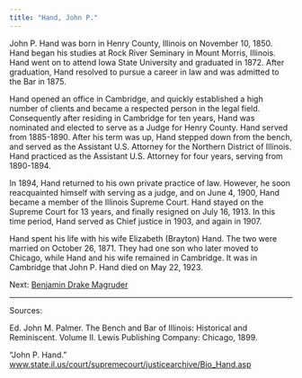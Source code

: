 ```yaml
---
title: "Hand, John P."
---
```


John P. Hand was born in Henry County, Illinois on November 10, 1850. Hand began his studies at Rock River Seminary in Mount Morris, Illinois. Hand went on to attend Iowa State University and graduated in 1872. After graduation, Hand resolved to pursue a career in law and was admitted to the Bar in 1875.

Hand opened an office in Cambridge, and quickly established a high number of clients and became a respected person in the legal field. Consequently after residing in Cambridge for ten years, Hand was nominated and elected to serve as a Judge for Henry County. Hand served from 1885-1890. After his term was up, Hand stepped down from the bench, and served as the Assistant U.S. Attorney for the Northern District of Illinois. Hand practiced as the Assistant U.S. Attorney for four years, serving from 1890-1894.

In 1894, Hand returned to his own private practice of law. However, he soon reacquainted himself with serving as a judge, and on June 4, 1900, Hand became a member of the Illinois Supreme Court. Hand stayed on the Supreme Court for 13 years, and finally resigned on July 16, 1913. In this time period, Hand served as Chief justice in 1903, and again in 1907.

Hand spent his life with his wife Elizabeth (Brayton) Hand. The two were married on October 26, 1871. They had one son who later moved to Chicago, while Hand and his wife remained in Cambridge. It was in Cambridge that John P. Hand died on May 22, 1923.

Next:  [Benjamin Drake Magruder](/legal/judges/benjamindrakemagruder/)

---
Sources:

Ed. John M. Palmer. The Bench and Bar of Illinois: Historical and Reminiscent. Volume II. Lewis Publishing Company: Chicago, 1899.

“John P. Hand.” www.state.il.us/court/supremecourt/justicearchive/Bio_Hand.asp
